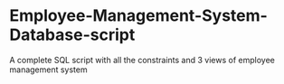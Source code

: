 # Employee-Management-System-Database-script
A complete SQL script with all the constraints and 3 views of employee management system
